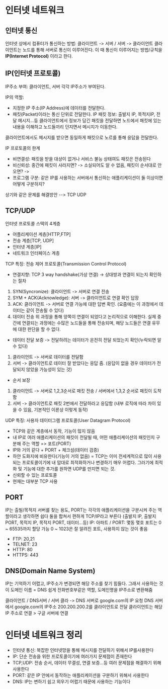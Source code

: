 # 인터넷 네트워크

## 인터넷 통신
인터넷 상에서 컴퓨터가 통신하는 방법: 클라이언트 -> 서버 / 서버 -> 클라이언트
클라이언트는 노드를 통해 서버로 통신이 이루어진다.
이 때 통신이 이루어지는 방법/규칙을 **IP(Internet Protocol)** 이라고 한다.

## IP(인터넷 프로토콜)
IP주소 부여: 클라이언트, 서버 각각 IP주소가 부여된다.

IP의 역할: 
- 지정한 IP 주소(IP Address)에 데이터를 전달한다.
- 패킷(Packet)이라는 통신 단위로 전달한다.
IP 패킷 정보: 출발지 IP, 목적지IP, 전달 메시지...등
클라이언트에서 정보가 담긴 패킷을 전달하면 노드에서 패킷에 있는 내용을 이해하고 노드들끼리 던지면서 메시지가 이동한다.

클라이언트에서도 메시지를 받으면 동일하게 패킷으로 노르를 통해 응답을 전달한다.

IP 프로토콜의 한계
- 비연결성: 패킷을 받을 대상이 없거나 서비스 불능 상태여도 패킷은 전송된다
- 비신뢰성: 중간에 패킷이 사라지면? -> 소실되어도 알 수 없음, 패킷이 순서대로 안오면? -> 
- 프로그램 구분: 같은 IP를 사용하는 서버에서 통신하는 애플리케이션이 둘 이상이면 어떻게 구분하지?

상기와 같은 문제를 해결방안 --> TCP UDP

## TCP/UDP
인터넷 프로토콜 스택의 4계층
- 어플리케이션 계층[HTTP,FTP]
- 전송 계층[TCP, UDP]
- 인터넷 계층[IP]
- 네트워크 인터페이스 계층

TCP 특징: 전송 제어 프로토콜(Transmission Control Protocol)
- 연결지향: TCP 3 way handshake(가상 연결) -> 상대방과 연결이 되는지 확인하는 절차
1. SYN(Syncronize): 클라이언트 -> 서버로 연결 전송
2. SYM + ACK(Acknowledge): 서버 -> 클라이언트로 연결 확인 답장
3. ACK: 클라이언트 -> 서버로 연결 가능에 대한 답변 확인. (요즘에는 이 과정에서 데이터는 같이 전송될 수 있다)
4. 데이터 전송
위 과정을 통해 양쪽이 연결이 되었다고 논리적으로 이해한다. 실제 중간에 연결되는 과정에는 수많은 노드들을 통해 전송되며, 해당 노드들은 연결 유무에 대한 판단을 할 수 없다. 
- 데이터 전달 보증 -> 전달하려는 데이터가 온전히 전달 되었는지 확인(누락되면 알 수 있다)
1. 클라이언트 -> 서버로 데이터를 전달함
2. 서버 -> 클라이언트로 데이터 잘 받았다는 응답 줌. (응답이 없을 경우 데이터가 전달되지 않았을 가능성이 있는 것)
- 순서 보장
1. 클라이언트 -> 서버로 1,2,3순서로 패킷 전송 / 서버에서 1,3,2 순서로 패킷이 도착함
2. 서버 -> 클라이언트로 패킷 2번에서 전달하라고 응답함 (내부 로직에 따라 차이 있을 수 있음, 기본적인 이론상 이렇게 동작)

UDP 특징: 사용자 데이터그램 프로토콜(User Datagram Protocol)
- TCP와 같은 계층에서 동작, 기능이 많지 않음
- 내 IP로 여러 애플리케이션의 패킷이 전달될 때, 어떤 애플리케이션의 패킷인지 구분해 주는 역할 => 포트(PORT)
- IP와 거의 같다 + PORT + 체크섬(데이터 검증)
- 하얀 도화지에 비유한다(기능이 거의 없음) = TCP는 이미 전세계적으로 많이 사용되는 프로토콜이기에 내 맘대로 최적화하거나 변경하기 매우 어렵다. 그러기에 최적화 및 기능에 대한 추가를 원하면 UDP를 만지면 되는 것.
- 신뢰할 수 있는 프로토콜
- 현재는 대부분 TCP 사용

## PORT
IP는 출빌/목적지 서버를 찾는 용도, PORT는 각각의 애플리케이션을 구분시켜 주는 역할이라고 생각하면 쉽다
둘을 합쳐서 편하게 TCP/IP라고 부른다 (출발지 IP, 출발지 PORT, 목적지 IP, 목적지 PORT, 데이터...등)
IP: 아파트 / PORT: 몇동 몇호
포트는 0 ~ 65535까지 할당 가능
0 ~ 1023은 잘 알려진 포트, 사용하지 않는 것이 좋음
- FTP: 20,21
- TELNET: 23
- HTTP: 80
- HTTPS: 443

## DNS(Domain Name System)
IP는 기억하기 어렵고, IP주소가 변경되면 해당 주소를 찾기 힘들다. 그래서 사용하는 것이 도메인 이름 = DNS
쉽게 전화번호부같은 역할, 도메인명을 IP주소로 변환해줌

클라이언트 / DNS서버 / 서버
클라 -> DNS 서버로 google.com의 IP 요청
DNS 서버에서 google.com의 IP주소 200.200.200.2를 클라이언트로 전달
클라이언트는 해당 IP 주소로 연결 > 구글 서버에 연결

# 인터넷 네트워크 정리
- 인터넷 통신: 복잡한 인터넷망을 통해 메시지를 전달하기 위해서 IP를사용한다
- IP: 단순 전송을 위한 프로토콜이기에 여러가지 문제점이 존재한다
- TCP,UDP: 전송 순서, 데이터 무결성, 연결 보증...등 여러 문제점을 해결하기 위해 사용한다
- PORT: 같은 IP 안에서 동작하는 애플리케이션을 구분하기 위해서 사용한다
- DNS: IP는 변하기 쉽고 외우기 어렵기 때문에 사용하는 기능이다
